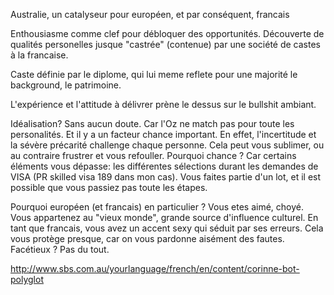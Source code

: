 Australie, un catalyseur pour européen, et par conséquent, francais

Enthousiasme comme clef pour débloquer des opportunités. Découverte de qualités personelles jusque "castrée" (contenue) par une société de castes à la francaise.

Caste définie par le diplome, qui lui meme reflete pour une majorité le background, le patrimoine.

L'expérience et l'attitude à délivrer prène le dessus sur le bullshit ambiant.

Idéalisation? Sans aucun doute. Car l'Oz ne match pas pour toute les personalités. Et il y a un facteur chance important. En effet, l'incertitude et la sévère précarité challenge chaque personne. Cela peut vous sublimer, ou au contraire frustrer et vous refouller. Pourquoi chance ? Car certains éléments vous dépasse: les différentes sélections durant les demandes de VISA (PR skilled visa 189 dans mon cas). Vous faites partie d'un lot, et il est possible que vous passiez pas toute les étapes.

Pourquoi européen (et francais) en particulier ? Vous etes aimé, choyé. Vous appartenez au "vieux monde", grande source d'influence culturel. En tant que francais, vous avez un accent sexy qui séduit par ses erreurs. Cela vous protège presque, car on vous pardonne aisément des fautes. Facétieux ? Pas du tout.

http://www.sbs.com.au/yourlanguage/french/en/content/corinne-bot-polyglot
